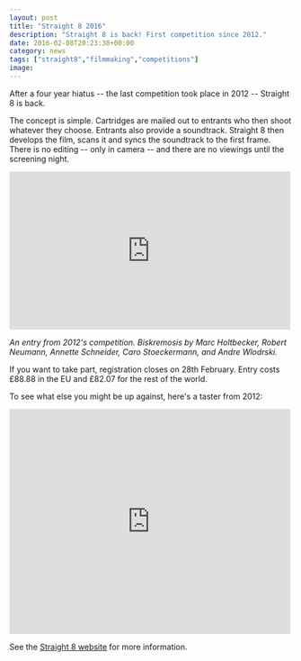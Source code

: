 ```yaml
---
layout: post
title: "Straight 8 2016"
description: "Straight 8 is back! First competition since 2012."
date: 2016-02-08T20:23:38+00:00
category: news
tags: ["straight8","filmmaking","competitions"]
image:
---
```


After a four year hiatus -- the last competition took place in 2012 -- Straight 8 is back.

The concept is simple. Cartridges are mailed out to entrants who then shoot whatever they choose. Entrants also provide a soundtrack. Straight 8 then develops the film, scans it and syncs the soundtrack to the first frame. There is no editing -- only in camera -- and there are no viewings until the screening night.

<iframe src="https://player.vimeo.com/video/69007024?title=0&byline=0&portrait=0" width="500" height="281" frameborder="0" webkitallowfullscreen mozallowfullscreen allowfullscreen></iframe><p></p>

*An entry from 2012's competition. Biskremosis by Marc Holtbecker, Robert Neumann, Annette Schneider, Caro Stoeckermann, and Andre Wlodrski.*

If you want to take part, registration closes on 28th February. Entry costs £88.88 in the EU and £82.07 for the rest of the world.

To see what else you might be up against, here's a taster from 2012:

<iframe src="https://player.vimeo.com/video/42698960?title=0&byline=0&portrait=0" width="500" height="400" frameborder="0" webkitallowfullscreen mozallowfullscreen allowfullscreen></iframe><p></p>

See the [Straight 8 website](http://www.straight8.net/) for more information.
